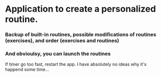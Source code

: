 # **Application to create a personalized routine.** <br>

### Backup of built-in routines, possible modifications of routines (exercises), and order (exercises and routines)
### And obvioulsy, you can launch the routines

If timer go too fast, restart the app. I have absolutely no ideas why it's happend some time...